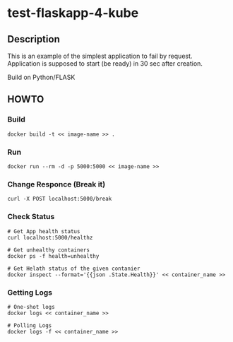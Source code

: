 # test-flaskapp-4-kube

## Description
This is an example of the simplest application to fail by request.<br>
Application is supposed to start (be ready) in 30 sec after creation.<br>

Build on Python/FLASK

## HOWTO

### Build
```
docker build -t << image-name >> .
```

### Run
```
docker run --rm -d -p 5000:5000 << image-name >>
```

### Change Responce (Break it)
```
curl -X POST localhost:5000/break
```

### Check Status
```
# Get App health status
curl localhost:5000/healthz

# Get unhealthy containers
docker ps -f health=unhealthy

# Get Helath status of the given contanier
docker inspect --format='{{json .State.Health}}' << container_name >>
```

### Getting Logs
```
# One-shot logs
docker logs << container_name >>

# Polling Logs
docker logs -f << container_name >>
```
